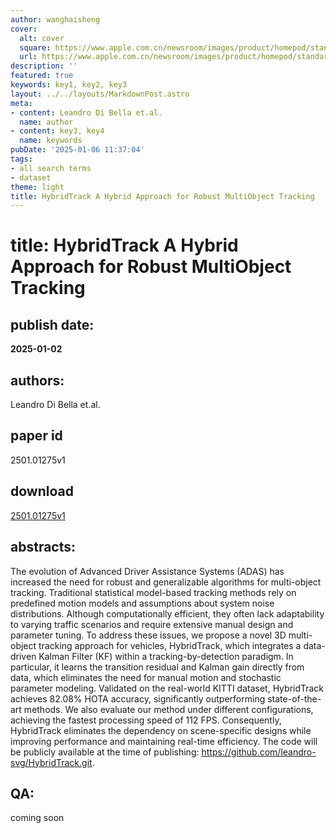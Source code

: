 ```yaml
---
author: wanghaisheng
cover:
  alt: cover
  square: https://www.apple.com.cn/newsroom/images/product/homepod/standard/Apple-HomePod-hero-230118_big.jpg.large_2x.jpg
  url: https://www.apple.com.cn/newsroom/images/product/homepod/standard/Apple-HomePod-hero-230118_big.jpg.large_2x.jpg
description: ''
featured: true
keywords: key1, key2, key3
layout: ../../layouts/MarkdownPost.astro
meta:
- content: Leandro Di Bella et.al.
  name: author
- content: key3, key4
  name: keywords
pubDate: '2025-01-06 11:37:04'
tags:
- all search terms
- dataset
theme: light
title: HybridTrack A Hybrid Approach for Robust MultiObject Tracking
---
```


# title: HybridTrack A Hybrid Approach for Robust MultiObject Tracking 
## publish date: 
**2025-01-02** 
## authors: 
  Leandro Di Bella et.al. 
## paper id
2501.01275v1
## download
[2501.01275v1](http://arxiv.org/abs/2501.01275v1)
## abstracts:
The evolution of Advanced Driver Assistance Systems (ADAS) has increased the need for robust and generalizable algorithms for multi-object tracking. Traditional statistical model-based tracking methods rely on predefined motion models and assumptions about system noise distributions. Although computationally efficient, they often lack adaptability to varying traffic scenarios and require extensive manual design and parameter tuning. To address these issues, we propose a novel 3D multi-object tracking approach for vehicles, HybridTrack, which integrates a data-driven Kalman Filter (KF) within a tracking-by-detection paradigm. In particular, it learns the transition residual and Kalman gain directly from data, which eliminates the need for manual motion and stochastic parameter modeling. Validated on the real-world KITTI dataset, HybridTrack achieves 82.08% HOTA accuracy, significantly outperforming state-of-the-art methods. We also evaluate our method under different configurations, achieving the fastest processing speed of 112 FPS. Consequently, HybridTrack eliminates the dependency on scene-specific designs while improving performance and maintaining real-time efficiency. The code will be publicly available at the time of publishing: https://github.com/leandro-svg/HybridTrack.git.
## QA:
coming soon
